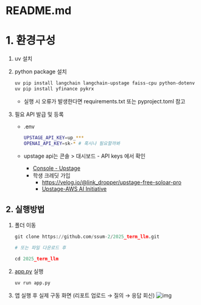 # README.md

# 1. 환경구성

1. uv 설치
2. python package 설치
    
    ```bash
    uv pip install langchain langchain-upstage faiss-cpu python-dotenv PyPDF2 flask
    uv pip install yfinance pykrx
    ```
    - 실행 시 오류가 발생한다면 requirements.txt 또는 pyproject.toml 참고
   
3. 필요 API 발급 및 등록
    - .env
        
        ```bash
        UPSTAGE_API_KEY=up_***
        OPENAI_API_KEY=sk-* # 혹시나 필요할까봐
        ```
        
    - upstage api는 콘솔 > 대시보드 - API keys 에서 확인
        - [Console - Upstage](https://console.upstage.ai/api-keys?api=chat)
        - 학생 크레딧 가입
            - https://velog.io/@link_dropper/upstage-free-soloar-pro
            - [Upstage-AWS AI Initiative](https://www.upstage.ai/events/ai-initiative-2025-ko)

## 2. 실행방법

1. 폴더 이동
    
    ```python
    git clone https://github.com/ssum-2/2025_term_llm.git
    
    # 또는 파일 다운로드 후
    
    cd 2025_term_llm
    ```
    
2. [app.py](http://app.py) 실행
    
    ```bash
    uv run app.py
    ```
    
3. 앱 실행 후 실제 구동 화면 (리포트 업로드 → 질의 → 응답 회신)
![img](https://i.imgur.com/IfSBGWR.png)